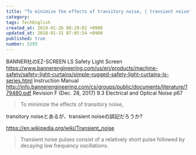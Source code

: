 ```yaml
---
title: "To minimize the effects of transitory noise, | transient noise"
category: 
tags: TechEnglish
created_at: 2018-01-26 08:29:02 +0900
updated_at: 2018-01-31 07:05:54 +0900
published: true
number: 5295
---
```


BANNER社のEZ-SCREEN LS Safety Light Screen
https://www.bannerengineering.com/us/en/products/machine-safety/safety-light-curtains/simple-rugged-safety-light-curtains-ls-series.html
Instruction Manual
http://info.bannerengineering.com/cs/groups/public/documents/literature/179480.pdf
Revision F (Dec. 28, 2017)
9.3 Electrical and Optical Noise
p67

> To minimize the effects of transitory noise, 

transitory noiseとあるが、transient noiseの誤記だろうか?

https://en.wikipedia.org/wiki/Transient_noise
> Transient noise pulses consist of a relatively short pulse followed by decaying low frequency oscillations.
